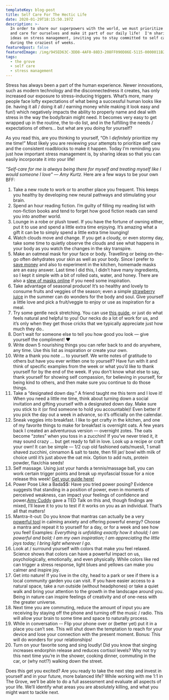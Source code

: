 ```yaml
---
templateKey: blog-post
title: Self Care For The Hectic Life
date: 2020-01-29T18:15:50.197Z
description: >-
  In order to share our superpowers with the world, we must prioritize our love
  and care for ourselves and make it part of our daily life!  I'm sharing 15
  ideas on stress management, inviting you to stay committed to self care, even
  during the craziest of weeks.
featuredpost: false
featuredImage: /img/945ED63C-3DD8-4AF0-88D3-208FF090D86E-5115-0000011B2E0BFDC1.JPG
tags:
  - the grove
  - self care
  - stress management
---
```

Stress has always been a part of the human experience. Newer innovations, such as modern technology and the disconnectedness it creates, has only increased our exposure to stress-inducing triggers. What’s more, many people face lofty expectations of what being a successful human looks like (ie. having it all / doing it all / earning money while making it look easy and fun!) which negatively impacts the ability to properly name and deal with stress in the way the body/brain might need. It becomes very easy to get wrapped up in the routine, the to-do list, and in the fulfilling the needs / expectations of others… but what are you doing for yourself?

As you read this, are you thinking to yourself, “Oh I *definitely* prioritize my me time!” Most likely you are reviewing your attempts to prioritize self care and the consistent roadblocks to make it happen. Today I’m reminding you just how important stress management is, by sharing ideas so that you can easily incorporate it into your life!

*"Self-care for me is always being there for myself and treating myself like I would someone I love" — Amy Kurtz.* Here are a few ways to be your own BFF:

1. Take a new route to work or to another place you frequent. This keeps you healthy by developing new neural pathways and stimulating your brain.
2. Spend an hour reading fiction. I’m guilty of filling my reading list with non-fiction books and tend to forget how good fiction reads can send you into another world.
3. Lounge in a robe or plush towel. If you have the fortune of owning either, put it to use and spend a little extra time enjoying. It’s amazing what a gift it can be to simply spend a little extra time lounging!
4. Watch clouds move and change. If you get a cloudy, or even stormy day, take some time to quietly observe the clouds and see what happens in your body as you watch the changes in the sky transpire.
5. Make an oatmeal mask for your face or body. Travelling or being on-the-go often dehydrates your skin as well as your body. Since I prefer to [save money](https://www.sheandjim.com/saving-for-travel-making-it-fun/) and also to experiment in the kitchen, homemade masks are an easy answer. Last time I did this, I didn’t have many ingredients, so I kept it simple with a bit of rolled oats, water, and honey. There are also a [slew of masks online](https://www.byrdie.com/oatmeal-facial-masks-2442870)  if you need some inspiration.
6. Take advantage of seasonal produce! It’s so healthy and lovely to consume fruits and veggies of the season; even a simple [strawberry juice](https://www.organifishop.com/blogs/news/7-benefits-of-strawberry-juice-recipes) in the summer can do wonders for the body and soul. Give yourself a little love and pick a fruit/veggie to enjoy or use as inspiration for a meal.
7. Try some gentle neck stretching. You can use [this guide](https://www.self.com/gallery/stretches-relieve-sore-neck-sitting-all-day), or just do what feels natural and helpful to you! Our necks do a lot of work for us, and it’s only when they get those cricks that we typically appreciate just how much they do..
8. Don’t wait for someone else to tell you how good you look — give yourself the compliment! ❤
9. Write down 5 nourishing things you can refer back to and do anywhere, any time. Use this list as inspiration or create your own.
10. Write a thank you note … to yourself. We write notes of gratitude to others but have you ever written one to yourself? Have fun with it and think of specific examples from the week or what you’d like to thank yourself for by the end of the week. If you don’t know what else to say, thank yourself for showing self compassion, for believing in yourself, for being kind to others, and then make sure you continue to do those things.
11. Take a “designated down day.” A friend taught me this term and I love it! When you need a little me time, think about turning down a social invitation and gifting yourself with a designated down day. Make sure you stick to it (or find someone to hold you accountable)! Even better if you pick the day out a week in advance, so it’s officially on the calendar.
12. Sneak veggies into breakfast. I like to get crafty in the kitchen, and one of my favorite things to make for breakfast is overnight oats. A few years back I created an adventurous version — overnight zotes. The oats become “zotes” when you toss in a zucchini! If you’ve never tried it, it may sound crazy ... but get ready to fall in love. Look up a recipe or craft your own! It can be simple — 1/2 cup old fashioned oats/muesli, 1 small shaved zucchini, cinnamon & salt to taste, then fill jar/ bowl with milk of choice until it’s just above the oat mix. Option to add nuts, protein powder, flax/chia seeds!
13. Self massage. Using just your hands a tennis/massage ball, you can work certain trigger points and break up myofascial tissue for a nice release this week! [Get your guide here!](https://backintelligence.com/self-massage-techniques/)
14. [](https://backintelligence.com/self-massage-techniques/)Power Pose Like a Bada$$: Have you tried power posing? Evidence suggests that standing in a position of power, even in moments of perceived weakness, can impact your feelings of confidence and power.[Amy Cuddy](https://www.ted.com/talks/amy_cuddy_your_body_language_shapes_who_you_are?language=en) gave a TED Talk on this and, though findings are mixed, I’ll leave it to you to test if it works on you as an individual. That’s all that matters!
15. Mantra-it-out: Do you know that mantras can actually be a very [powerful tool](https://www.huffpost.com/entry/mantras-for-anxiety_n_5b8570c0e4b0162f471cdfda) in calming anxiety and offering powerful energy? Choose a mantra and repeat it to yourself for a day, or for a week and see how you feel! Examples: *Everything is unfolding exactly how it should; I am powerful and bold; I am my own inspiration; I am appreciating the little joys today; I bring light wherever I go.*
16. Look at / surround yourself with colors that make you feel relaxed. Science shows that colors can have a powerful impact on us, psychologically, emotionally, and even physically. While colors like red can trigger a stress response, light blues and yellows can make you calmer and inspire joy.
17. Get into nature! If you live in the city, head to a park or see if there is a local community garden you can visit. If you have easier access to a natural space, take a run outside (without headphones) or take a quiet walk and bring your attention to the growth in the landscape around you. Being in nature can inspire feelings of creativity and of one-ness with the greater universe.
18. Next time you are commuting, reduce the amount of input you are receiving by staying off the phone and turning off the music / radio. This will allow your brain to some time and space to naturally process.
19. While in conversation -- Flip your phone over or (better yet) put it in a place you can’t see. This will shut down the temptation to reach for your device and lose your connection with the present moment. Bonus: This will do wonders for your relationships!
20. Turn on your favorite song and sing loudly! Did you know that singing increases endorphin release and reduces cortisol levels? Why not try this next time you’re in the shower, cooking dinner, commuting in the car, or (why not!?) walking down the street.



Does this get you excited? Are you ready to take the next step and invest in yourself and in your future, more balanced life? While working with me 1:1 in The Grove, we’ll be able to do a full assessment and evaluate all aspects of your life. We’ll identify what areas you are absolutely killing, and what you might want to tackle next.
